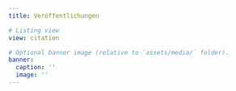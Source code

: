 ```yaml
---
title: Veröffentlichungen

# Listing view
view: citation

# Optional banner image (relative to `assets/media/` folder).
banner:
  caption: ''
  image: ''
---
```

